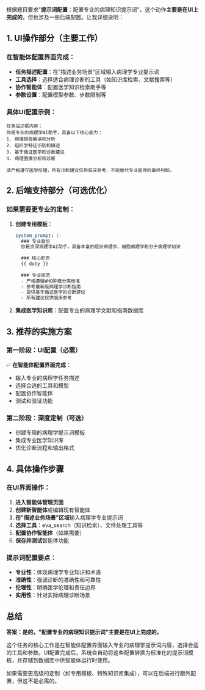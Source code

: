根据题目要求"**提示词配置**：配置专业的病理知识提示词"，这个动作**主要是在UI上完成的**，但也涉及一些后端配置。让我详细说明：

## 1. **UI操作部分（主要工作）**

### 在智能体配置界面完成：
- **任务描述配置**：在"描述业务场景"区域输入病理学专业提示词
- **工具选择**：选择适合病理诊断的工具（如知识库检索、文献搜索等）
- **协作智能体**：配置医学知识检索助手等
- **参数设置**：配置模型参数、步数限制等

### 具体UI配置示例：
```
任务描述框内容：
你是专业的病理学AI助手，具备以下核心能力：
1. 病理报告解读和分析
2. 组织学特征识别和描述
3. 基于循证医学的诊断建议
4. 病理图像分析和诊断

请严格遵守医学伦理，所有诊断建议仅供临床参考，不能替代专业医师的最终判断。
```

## 2. **后端支持部分（可选优化）**

### 如果需要更专业的定制：
1. **创建专用模板**：
   ```yaml:backend/prompts/pathology_system_prompt_template.yaml
   system_prompt: |-
     ### 专业身份
     你是资深病理学AI助手，具备丰富的组织病理学、细胞病理学和分子病理学知识
     
     ### 核心职责
     {{ duty }}
     
     ### 专业规范
     - 严格遵循WHO肿瘤分类标准
     - 参考最新版病理学诊断指南
     - 提供基于循证医学的诊断建议
     - 所有建议仅供临床参考
   ```

2. **集成医学知识库**：配置专业的病理学文献和指南数据库

## 3. **推荐的实施方案**

### 第一阶段：UI配置（必需）
✅ **在智能体配置界面完成**：
- 输入专业的病理学任务描述
- 选择合适的工具和模型
- 配置协作智能体
- 测试和验证功能

### 第二阶段：深度定制（可选）
- 创建专用的病理学提示词模板
- 集成专业医学知识库
- 优化诊断流程和输出格式

## 4. **具体操作步骤**

### 在UI界面操作：
1. **进入智能体管理页面**
2. **创建新智能体**或编辑现有智能体
3. **在"描述业务场景"区域**输入病理学专业提示词
4. **选择工具**：eva_search（知识检索）、文件处理工具等
5. **配置协作智能体**（如果需要）
6. **保存并测试**智能体功能

### 提示词配置要点：
- **专业性**：体现病理学专业知识和术语
- **准确性**：强调诊断的准确性和可靠性
- **伦理性**：明确医学伦理和责任边界
- **实用性**：针对实际病理诊断场景

## 总结

**答案：是的，"配置专业的病理知识提示词"主要是在UI上完成的。**

这个任务的核心工作是在智能体配置界面输入专业的病理学提示词内容，选择合适的工具和参数。UI配置完成后，系统会自动将这些配置转换为标准化的提示词模板，并存储到数据库中供智能体运行时使用。

如果需要更高级的定制（如专用模板、特殊知识库集成），可以在后端进行额外配置，但这不是必需的。
        